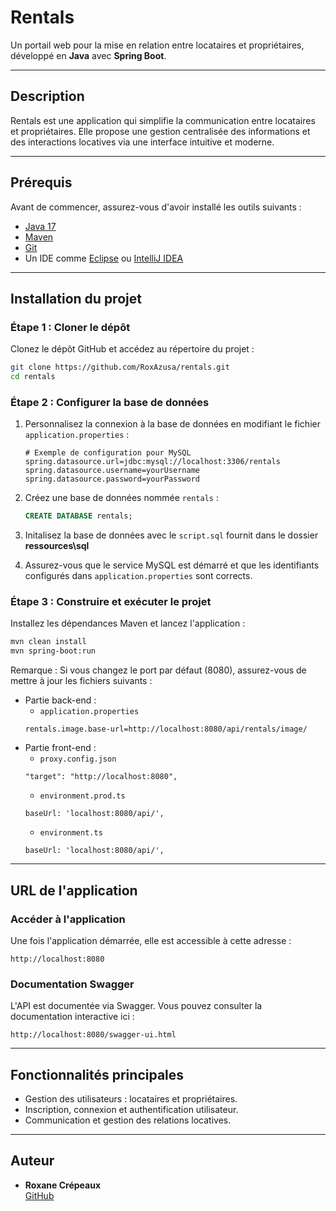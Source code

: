 
# Rentals

Un portail web pour la mise en relation entre locataires et propriétaires, développé en **Java** avec **Spring Boot**.

---

## Description

Rentals est une application qui simplifie la communication entre locataires et propriétaires. Elle propose une gestion centralisée des informations et des interactions locatives via une interface intuitive et moderne.

---

## Prérequis

Avant de commencer, assurez-vous d'avoir installé les outils suivants :  
- [Java 17](https://www.oracle.com/java/technologies/javase-jdk17-downloads.html)  
- [Maven](https://maven.apache.org/download.cgi)  
- [Git](https://git-scm.com/)  
- Un IDE comme [Eclipse](https://www.eclipse.org/) ou [IntelliJ IDEA](https://www.jetbrains.com/idea/)

---

## Installation du projet

### Étape 1 : Cloner le dépôt
Clonez le dépôt GitHub et accédez au répertoire du projet :  
```bash
git clone https://github.com/RoxAzusa/rentals.git
cd rentals
```

### Étape 2 : Configurer la base de données
1. Personnalisez la connexion à la base de données en modifiant le fichier `application.properties` :  
   ```properties
   # Exemple de configuration pour MySQL
   spring.datasource.url=jdbc:mysql://localhost:3306/rentals
   spring.datasource.username=yourUsername
   spring.datasource.password=yourPassword
   ```

2. Créez une base de données nommée `rentals` :  
     ```sql
     CREATE DATABASE rentals;
     ```

3. Initalisez la base de données avec le `script.sql` fournit dans le dossier **ressources\sql**

4. Assurez-vous que le service MySQL est démarré et que les identifiants configurés dans `application.properties` sont corrects.

### Étape 3 : Construire et exécuter le projet
Installez les dépendances Maven et lancez l'application :  
```bash
mvn clean install
mvn spring-boot:run
```

Remarque : Si vous changez le port par défaut (8080), assurez-vous de mettre à jour les fichiers suivants  :
- Partie back-end :
    - `application.properties`
    ```properties
    rentals.image.base-url=http://localhost:8080/api/rentals/image/
    ```
- Partie front-end :
    - `proxy.config.json`
    ```
    "target": "http://localhost:8080",
    ```
    - `environment.prod.ts`
    ```
    baseUrl: 'localhost:8080/api/',
    ```
    - `environment.ts`
    ```
    baseUrl: 'localhost:8080/api/',
    ```

---

## URL de l'application

### Accéder à l'application
Une fois l'application démarrée, elle est accessible à cette adresse :  
```
http://localhost:8080
```

### Documentation Swagger
L'API est documentée via Swagger. Vous pouvez consulter la documentation interactive ici :  
```
http://localhost:8080/swagger-ui.html
```

---

## Fonctionnalités principales

- Gestion des utilisateurs : locataires et propriétaires.
- Inscription, connexion et authentification utilisateur.
- Communication et gestion des relations locatives.

---

## Auteur

- **Roxane Crépeaux**  
  [GitHub](https://github.com/RoxAzusa)
